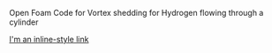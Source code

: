 Open Foam Code for Vortex shedding for Hydrogen flowing through a cylinder

[I'm an inline-style link](https://youtu.be/yjV5K2ktHnw?si=o2MoqSyH376LWGKN)

